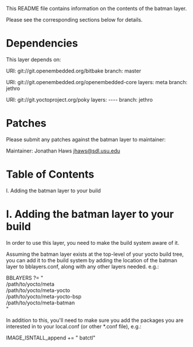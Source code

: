 This README file contains information on the contents of the
batman layer.

Please see the corresponding sections below for details.


Dependencies
============

This layer depends on:

  URI: git://git.openembedded.org/bitbake
  branch: master

  URI: git://git.openembedded.org/openembedded-core
  layers: meta
  branch: jethro

  URI: git://git.yoctoproject.org/poky
  layers: ----
  branch: jethro


Patches
=======

Please submit any patches against the batman layer to maintainer:

Maintainer: Jonathan Haws <jhaws@sdl.usu.edu>


Table of Contents
=================

  I. Adding the batman layer to your build


I. Adding the batman layer to your build
=================================================

In order to use this layer, you need to make the build system aware of
it.

Assuming the batman layer exists at the top-level of your
yocto build tree, you can add it to the build system by adding the
location of the batman layer to bblayers.conf, along with any
other layers needed. e.g.:

  BBLAYERS ?= " \
    /path/to/yocto/meta \
    /path/to/yocto/meta-yocto \
    /path/to/yocto/meta-yocto-bsp \
    /path/to/yocto/meta-batman \
    "

In addition to this, you'll need to make sure you add the packages you 
are interested in to your local.conf (or other *.conf file), e.g.:

  IMAGE_ISNTALL_append += " batctl"
